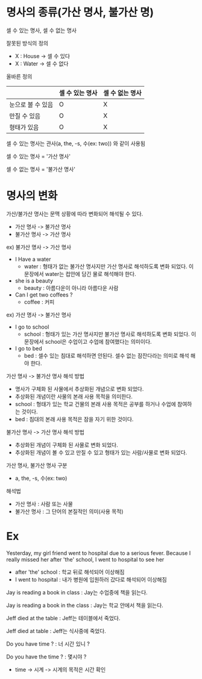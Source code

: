 # 명사의 종류(가산 명사, 불가산 명)

셀 수 있는 명사, 셀 수 없는 명사

잘못된 방식의 정의
- X : House -> 셀 수 있다 
- X : Water -> 셀 수 없다

올바른 정의

|                   | 셀 수 있는 명사 | 셀 수 없는 명사 |
| ----------------- | --------------- | --------------- |
| 눈으로 볼 수 있음 | O               | X               |
| 만질 수 있음      | O               | X               |
| 형태가 있음       | O               | X               |

셀 수 있는 명사는 관사(a, the, -s, 수(ex: two)) 와 같이 사용됨

셀 수 있는 명사 = '가산 명사'

셀 수 없는 명사 = '불가산 명사'

# 명사의 변화

가산/불가산 명사는 문맥 상황에 따라 변화되어 해석될 수 있다.
- 가산 명사 -> 불가산 명사
- 불가산 명사 -> 가산 명사

ex) 불가산 명사 -> 가산 명사
- I Have a water
	- water : 형태가 없는 불가산 명사지만 가산 명사로 해석하도록 변화 되었다. 이 문장에서 water는 컵안에 담긴 물로 해석해야 한다.
- she is a beauty
	- beauty : 아름다운이 아니라 아름다운 사람
- Can I get two coffees ?
	- coffee : 커피

ex) 가산 명사 -> 불가산 명사
- I go to school
	- school : 형태가 있는 가산 명사지만 불가산 명사로 해석하도록 변화 되었다. 이 문장에서 school은 수업이고 수업에 참여했다는 의미이다.
- I go to bed
	- bed : 셀수 있는 침대로 해석하면 안된다. 셀수 없는 잠잔다라는 의미로 해석 해야 한다.

가산 명사 -> 불가산 명사 해석 방법
- 명사가 구체화 된 사물에서 추상화된 개념으로 변화 되었다.
- 추상화된 개념이란 사물의 본래 사용 목적을 의미한다.
- school : 형태가 있는 학교 건물의 본래 사용 목적은 공부를 하거나 수업에 참여하는 것이다.
- bed : 침대의 본래 사용 목적은 잠을 자기 위한 것이다.

불가산 명사 -> 가산 명사 해석 방법
- 추상화된 개념이 구체화 된 사물로 변화 되었다.
- 추상화된 개념이 볼 수 있고 만질 수 있고 형태가 있는 사람/사물로 변화 되었다.

가산 명사, 불가산 명사 구분
- a, the, -s, 수(ex: two)

해석법
- 가산 명사 : 사람 또는 사물
- 불가산 명사 : 그 단어의 본질적인 의미(사용 목적)

# Ex

Yesterday, my girl friend went to hospital due to a serious fever. Because I really missed her after 'the' school, I went to hospital to see her
- after 'the' school : 학교 뒤로 해석되어 이상해짐
- I went to hospital : 내가 병원에 입원하러 갔다로 해석되어 이상해짐


Jay is reading a book in class : Jay는 수업중에 책을 읽는다.

Jay is reading a book in the class : Jay는 학교 안에서 책을 읽는다.

Jeff died at the table : Jeff는 테이블에서 죽었다.

Jeff died at table : Jeff는 식사중에 죽었다.

Do you have time ? : 너 시간 있니 ?

Do you have the time ? : 몇시야 ?
- time -> 시계 -> 시계의 목적은 시간 확인


